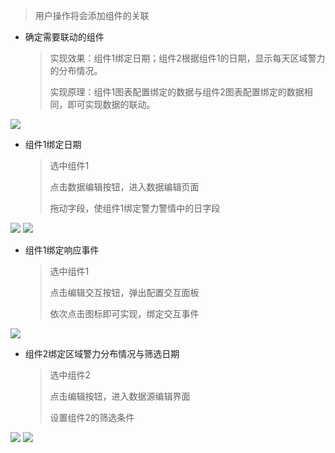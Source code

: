 > 用户操作将会添加组件的关联

* 确定需要联动的组件

  > 实现效果：组件1绑定日期；组件2根据组件1的日期，显示每天区域警力的分布情况。
  > 
  > 实现原理：组件1图表配置绑定的数据与组件2图表配置绑定的数据相同，即可实现数据的联动。


![](/assets/chart_08.png)

* 组件1绑定日期
  > 选中组件1
  > 
  > 点击数据编辑按钮，进入数据编辑页面
  > 
  > 拖动字段，使组件1绑定警力警情中的日字段


![](/assets/chart_09.png)
![](/assets/chart_10.png)

* 组件1绑定响应事件
  > 选中组件1
  > 
  > 点击编辑交互按钮，弹出配置交互面板
  > 
  > 依次点击图标即可实现，绑定交互事件


![](/assets/chart_11.png)

* 组件2绑定区域警力分布情况与筛选日期
  > 选中组件2
  > 
  > 点击编辑按钮，进入数据源编辑界面
  > 
  > 设置组件2的筛选条件


![](/assets/chart_12.png)
![](/assets/chart_13.png)

